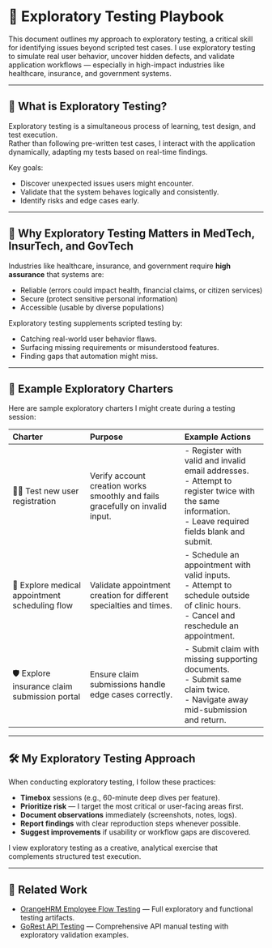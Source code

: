 # 🧪 Exploratory Testing Playbook

This document outlines my approach to exploratory testing, a critical skill for identifying issues beyond scripted test cases. I use exploratory testing to simulate real user behavior, uncover hidden defects, and validate application workflows — especially in high-impact industries like healthcare, insurance, and government systems.

---

## 🎯 What is Exploratory Testing?

Exploratory testing is a simultaneous process of learning, test design, and test execution.  
Rather than following pre-written test cases, I interact with the application dynamically, adapting my tests based on real-time findings.

Key goals:
- Discover unexpected issues users might encounter.
- Validate that the system behaves logically and consistently.
- Identify risks and edge cases early.

---

## 🏥 Why Exploratory Testing Matters in MedTech, InsurTech, and GovTech

Industries like healthcare, insurance, and government require **high assurance** that systems are:
- Reliable (errors could impact health, financial claims, or citizen services)
- Secure (protect sensitive personal information)
- Accessible (usable by diverse populations)

Exploratory testing supplements scripted testing by:
- Catching real-world user behavior flaws.
- Surfacing missing requirements or misunderstood features.
- Finding gaps that automation might miss.

---

## 🧩 Example Exploratory Charters

Here are sample exploratory charters I might create during a testing session:

| Charter | Purpose | Example Actions |
|:---|:---|:---|
| 🧑‍💻 Test new user registration | Verify account creation works smoothly and fails gracefully on invalid input. | - Register with valid and invalid email addresses.<br>- Attempt to register twice with the same information.<br>- Leave required fields blank and submit. |
| 🏥 Explore medical appointment scheduling flow | Validate appointment creation for different specialties and times. | - Schedule an appointment with valid inputs.<br>- Attempt to schedule outside of clinic hours.<br>- Cancel and reschedule an appointment. |
| 🛡️ Explore insurance claim submission portal | Ensure claim submissions handle edge cases correctly. | - Submit claim with missing supporting documents.<br>- Submit same claim twice.<br>- Navigate away mid-submission and return. |

---

## 🛠️ My Exploratory Testing Approach

When conducting exploratory testing, I follow these practices:
- **Timebox** sessions (e.g., 60-minute deep dives per feature).
- **Prioritize risk** — I target the most critical or user-facing areas first.
- **Document observations** immediately (screenshots, notes, logs).
- **Report findings** with clear reproduction steps whenever possible.
- **Suggest improvements** if usability or workflow gaps are discovered.

I view exploratory testing as a creative, analytical exercise that complements structured test execution.

---

## 🔗 Related Work

- [OrangeHRM Employee Flow Testing](../01-live-app-testing/OrangeHRM_EmployeeFlow/) — Full exploratory and functional testing artifacts.
- [GoRest API Testing](../02-api-testing/gorest_api/) — Comprehensive API manual testing with exploratory validation examples.


